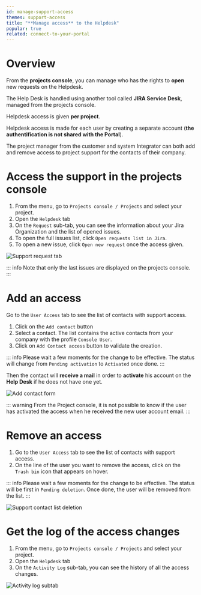 ```yaml
---
id: manage-support-access
themes: support-access
title: "**Manage access** to the Helpdesk"
popular: true
related: connect-to-your-portal
---
```


# Overview

From the **projects console**, you can manage who has the rights to **open** new requests on the Helpdesk.

The Help Desk is handled using another tool called **JIRA Service Desk**, managed from the projects console.

Helpdesk access is given **per project**.

Helpdesk access is made for each user by creating a separate account (**the authentification is not shared with the Portal**).

The project manager from the customer and system Integrator can both add and remove access to project support for the contacts of their company.

# Access the support in the projects console

1. From the menu, go to `Projects console / Projects` and select your project.
1. Open the `Helpdesk` tab
1. On the `Request` sub-tab, you can see the information about your Jira Organization and the list of opened issues.
1. To open the full issues list, click `Open requests list in Jira`. 
1. To open a new issue, click `Open new request` once the access given.

![Support request tab](../img/helpdesk_overview.jpg)

::: info
Note that only the last issues are displayed on the projects console.
:::

# Add an access

Go to the `User Access` tab to see the list of contacts with support access.

1. Click on the `Add contact` button
1. Select a contact. The list contains the active contacts from your company with the profile `Console User`.
1. Click on `Add Contact access` button to validate the creation.

::: info
Please wait a few moments for the change to be effective. The status will change from `Pending activation` to  `Activated` once done.
:::

Then the contact will **receive a mail** in order to **activate** his account on the **Help Desk** if he does not have one yet.

![Add contact form](../img/helpdesk_add_access.jpg)

::: warning
From the Project console, it is not possible to know if the user has activated the access when he received the new user account email.
:::

# Remove an access

1. Go to the `User Access` tab to see the list of contacts with support access.
1. On the line of the user you want to remove the access, click on the `Trash bin` icon that appears on hover.

::: info
Please wait a few moments for the change to be effective. The status will be first in `Pending deletion`. Once done, the user will be removed from the list. 
:::

![Support contact list deletion](../img/helpdesk_remove_access.jpg)

# Get the log of the access changes

1. From the menu, go to `Projects console / Projects` and select your project.
1. Open the `Helpdesk` tab
1. On the `Activity Log` sub-tab, you can see the history of all the access changes.

![Activity log subtab](../img/helpdesk_activity_log.jpg)
